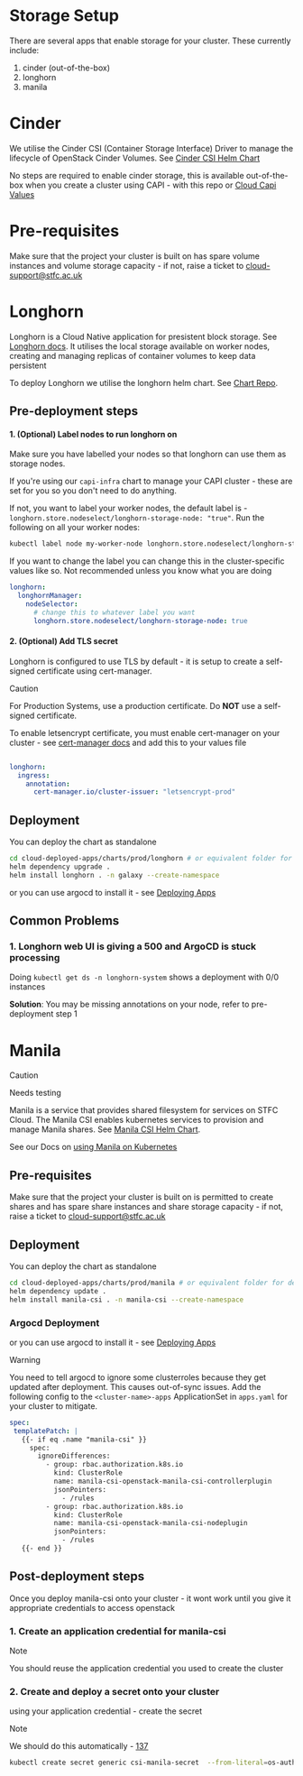# Storage Setup

There are several apps that enable storage for your cluster. These currently include:
1. cinder (out-of-the-box)
2. longhorn
3. manila

# Cinder

We utilise the Cinder CSI (Container Storage Interface) Driver to manage the lifecycle of OpenStack Cinder Volumes. See [Cinder CSI Helm Chart](https://github.com/kubernetes/cloud-provider-openstack/tree/master/charts/cinder-csi-plugin)

No steps are required to enable cinder storage, this is available out-of-the-box when you create a cluster using CAPI - with this repo or [Cloud Capi Values](https://github.com/stfc/cloud-capi-values/tree/master)

# Pre-requisites

Make sure that the project your cluster is built on has spare volume instances and volume storage capacity - if not, raise a ticket to cloud-support@stfc.ac.uk 

# Longhorn

Longhorn is a Cloud Native application for presistent block storage.  See [Longhorn docs](https://longhorn.io/docs/latest/). It utilises the local storage available on worker nodes, creating and managing replicas of container volumes to keep data persistent 

To deploy Longhorn we utilise the longhorn helm chart. See [Chart Repo](https://github.com/longhorn/longhorn/tree/master/chart).

## Pre-deployment steps

#### 1. **(Optional)** Label nodes to run longhorn on

Make sure you have labelled your nodes so that longhorn can use them as storage nodes. 

If you're using our `capi-infra` chart to manage your CAPI cluster - these are set for you so you don't need to do anything.  

If not, you want to label your worker nodes, the default label is - `longhorn.store.nodeselect/longhorn-storage-node: "true"`. Run the following on all your worker nodes:

```bash
kubectl label node my-worker-node longhorn.store.nodeselect/longhorn-storage-node="true" -n clusters
```

If you want to change the label you can change this in the cluster-specific values like so. Not recommended unless you know what you are doing

```yaml
longhorn:	
  longhornManager:	
    nodeSelector: 	
      # change this to whatever label you want	
      longhorn.store.nodeselect/longhorn-storage-node: true	
```	

#### 2. **(Optional)** Add TLS secret 	

Longhorn is configured to use TLS by default - it is setup to create a self-signed certificate using cert-manager.

> [!CAUTION]
> For Production Systems, use a production certificate.
> Do **NOT** use a self-signed certificate.


To enable letsencrypt certificate, you must enable cert-manager on your cluster - see [cert-manager docs](./misc.md) and add this to your values file
```yaml

longhorn:
  ingress:
    annotation:
      cert-manager.io/cluster-issuer: "letsencrypt-prod"
```
 
## Deployment

You can deploy the chart as standalone

```bash
cd cloud-deployed-apps/charts/prod/longhorn # or equivalent folder for dev/staging
helm dependency upgrade .
helm install longhorn . -n galaxy --create-namespace
```

or you can use argocd to install it - see [Deploying Apps](../deploying-apps.md)

## Common Problems 

### 1. Longhorn web UI is giving a 500 and ArgoCD is stuck processing

Doing `kubectl get ds -n longhorn-system` shows a deployment with 0/0 instances

**Solution**:  You may be missing annotations on your node, refer to pre-deployment step 1

# Manila

> [!CAUTION]
> Needs testing

Manila is a service that provides shared filesystem for services on STFC Cloud. The Manila CSI enables kubernetes services to provision and manage Manila shares. See [Manila CSI Helm Chart](https://github.com/kubernetes/cloud-provider-openstack/blob/master/docs/manila-csi-plugin/using-manila-csi-plugin.md).

See our Docs on [using Manila on Kubernetes](https://stfc.atlassian.net/wiki/spaces/SC/pages/117375031/Manila+on+Kubernetes) 

## Pre-requisites

Make sure that the project your cluster is built on is permitted to create shares and has spare share instances and share storage capacity - if not, raise a ticket to cloud-support@stfc.ac.uk 

 ## Deployment

You can deploy the chart as standalone

```bash
cd cloud-deployed-apps/charts/prod/manila # or equivalent folder for dev/staging
helm dependency update .
helm install manila-csi . -n manila-csi --create-namespace
```


### Argocd Deployment

or you can use argocd to install it - see [Deploying Apps](../deploying-apps.md)

>[!WARNING] 
> You need to tell argocd to ignore some clusterroles because they get updated after deployment. This causes out-of-sync issues.
> Add the following config to the `<cluster-name>-apps` ApplicationSet in `apps.yaml` for your cluster to mitigate.
> ```yaml
> spec:
>  templatePatch: |
>    {{- if eq .name "manila-csi" }}
>      spec:
>        ignoreDifferences:
>          - group: rbac.authorization.k8s.io
>            kind: ClusterRole
>            name: manila-csi-openstack-manila-csi-controllerplugin
>            jsonPointers:
>              - /rules
>          - group: rbac.authorization.k8s.io
>            kind: ClusterRole
>            name: manila-csi-openstack-manila-csi-nodeplugin
>            jsonPointers:
>              - /rules
>    {{- end }}
> ```

## Post-deployment steps

Once you deploy manila-csi onto your cluster - it wont work until you give it appropriate credentials to access openstack

### 1. Create an application credential for manila-csi 

> [!NOTE]
> You should reuse the application credential you used to create the cluster 

### 2. Create and deploy a secret onto your cluster

using your application credential - create the secret 

> [!NOTE]
> We should do this automatically - [137](https://github.com/stfc/cloud-deployed-apps/issues/137)

```bash
kubectl create secret generic csi-manila-secret  --from-literal=os-authURL=<auth-url>  --from-literal=os-region=<os-region>  --from-literal=os-applicationCredentialID=<app-cred-id>  --from-literal=os-applicationCredentialSecret=<app-cred-secret>
```
